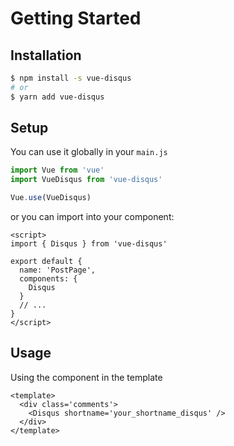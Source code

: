 # Getting Started

## Installation

```bash
$ npm install -s vue-disqus
# or
$ yarn add vue-disqus
```

## Setup
You can use it globally in your `main.js`

```js
import Vue from 'vue'
import VueDisqus from 'vue-disqus'

Vue.use(VueDisqus)
```

or you can import into your component:

```vue
<script>
import { Disqus } from 'vue-disqus'

export default {
  name: 'PostPage',
  components: {
    Disqus
  }
  // ...
}
</script>
```

## Usage 

Using the component in the template

```vue
<template>
  <div class='comments'>
    <Disqus shortname='your_shortname_disqus' />
  </div>
</template>
```
